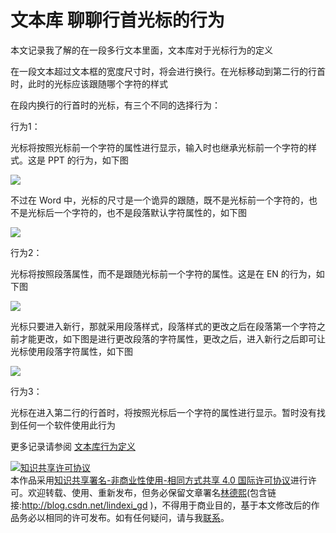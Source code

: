 
# 文本库 聊聊行首光标的行为

本文记录我了解的在一段多行文本里面，文本库对于光标行为的定义

<!--more-->


<!-- CreateTime:2023/2/15 16:57:33 -->

<!-- 发布 -->
<!-- 博客 -->

在一段文本超过文本框的宽度尺寸时，将会进行换行。在光标移动到第二行的行首时，此时的光标应该跟随哪个字符的样式

在段内换行的行首时的光标，有三个不同的选择行为：

行为1：

光标将按照光标前一个字符的属性进行显示，输入时也继承光标前一个字符的样式。这是 PPT 的行为，如下图

![](http://cdn.lindexi.site/lindexi%2F%25E8%25A1%258C%25E4%25B8%25BA%25E5%25AE%259A%25E4%25B9%25890.gif)

不过在 Word 中，光标的尺寸是一个诡异的跟随，既不是光标前一个字符的，也不是光标后一个字符的，也不是段落默认字符属性的，如下图

![](http://cdn.lindexi.site/lindexi%2F%25E8%25A1%258C%25E4%25B8%25BA%25E5%25AE%259A%25E4%25B9%25893.gif)

行为2：

光标将按照段落属性，而不是跟随光标前一个字符的属性。这是在 EN 的行为，如下图

![](http://cdn.lindexi.site/lindexi%2F%25E8%25A1%258C%25E4%25B8%25BA%25E5%25AE%259A%25E4%25B9%25891.gif)

光标只要进入新行，那就采用段落样式，段落样式的更改之后在段落第一个字符之前才能更改，如下图是进行更改段落的字符属性，更改之后，进入新行之后即可让光标使用段落字符属性，如下图

![](http://cdn.lindexi.site/lindexi%2F%25E8%25A1%258C%25E4%25B8%25BA%25E5%25AE%259A%25E4%25B9%25892.gif)

行为3：

光标在进入第二行的行首时，将按照光标后一个字符的属性进行显示。暂时没有找到任何一个软件使用此行为

更多记录请参阅 [文本库行为定义](https://github.com/lindexi/lindexi_gd/blob/5f26ee3da7b682d65482b0cea9d17b5188509c1a/LightTextEditorPlus/Docs/%E8%A1%8C%E4%B8%BA%E5%AE%9A%E4%B9%89.md)




<a rel="license" href="http://creativecommons.org/licenses/by-nc-sa/4.0/"><img alt="知识共享许可协议" style="border-width:0" src="https://licensebuttons.net/l/by-nc-sa/4.0/88x31.png" /></a><br />本作品采用<a rel="license" href="http://creativecommons.org/licenses/by-nc-sa/4.0/">知识共享署名-非商业性使用-相同方式共享 4.0 国际许可协议</a>进行许可。欢迎转载、使用、重新发布，但务必保留文章署名[林德熙](http://blog.csdn.net/lindexi_gd)(包含链接:http://blog.csdn.net/lindexi_gd )，不得用于商业目的，基于本文修改后的作品务必以相同的许可发布。如有任何疑问，请与我[联系](mailto:lindexi_gd@163.com)。